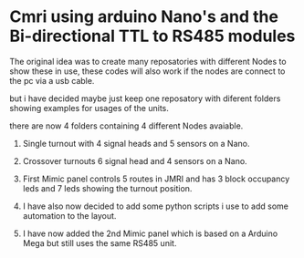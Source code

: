 # Cmri using arduino Nano's and the Bi-directional TTL to RS485 modules

The original idea was to create many reposatories with different Nodes to show these in use, these codes will also work if the nodes are connect 
to the pc via a usb cable.

but i have decided maybe just keep one reposatory with diferent folders showing examples for usages
of the units.

there are now 4 folders containing 4 different Nodes avaiable.

1. Single turnout with 4 signal heads and 5 sensors on a Nano.

2. Crossover turnouts 6 signal head and 4 sensors on a Nano.

3. First Mimic panel controls 5 routes in JMRI and has 3 block occupancy leds and 7 leds showing 
the turnout position.

4. I have also now decided to add some python scripts i use to add some automation to the layout.

5. I have now added the 2nd Mimic panel which is based on a Arduino Mega but still uses the same RS485 unit.
